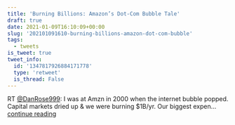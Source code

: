 ```yaml
---
title: 'Burning Billions: Amazon’s Dot-Com Bubble Tale'
draft: true
date: 2021-01-09T16:10:09+00:00
slug: '202101091610-burning-billions-amazon-dot-com-bubble'
tags:
  - tweets
is_tweet: true
tweet_info:
  id: '1347817926884171778'
  type: 'retweet'
  is_thread: False
---
```




RT [@DanRose999](https://x.com/DanRose999): I was at Amzn in 2000 when the internet bubble popped. Capital markets dried up &amp; we were burning $1B/yr. Our biggest expen… [continue reading](https://x.com/sytelus/status/1347817926884171778)

